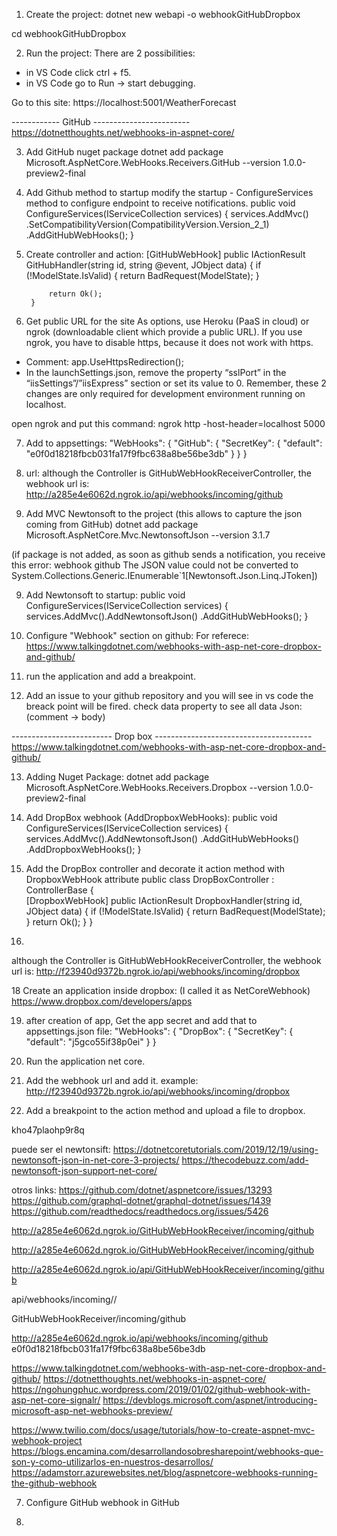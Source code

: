 1. Create the project:
dotnet new webapi -o webhookGitHubDropbox

cd webhookGitHubDropbox

2. Run the project:
There are 2 possibilities:
- in VS Code click ctrl + f5.
- in VS Code go to Run -> start debugging.

Go to this site: https://localhost:5001/WeatherForecast

------------ GitHub ------------------------
https://dotnetthoughts.net/webhooks-in-aspnet-core/

3. Add GitHub nuget package
dotnet add package Microsoft.AspNetCore.WebHooks.Receivers.GitHub --version 1.0.0-preview2-final

4. Add Github method to startup
modify the startup - ConfigureServices method to configure endpoint to receive notifications.
public void ConfigureServices(IServiceCollection services)
{
    services.AddMvc()
        .SetCompatibilityVersion(CompatibilityVersion.Version_2_1)
        .AddGitHubWebHooks();
}

5. Create controller and action:
[GitHubWebHook]
        public IActionResult GitHubHandler(string id, string @event, JObject data)
        {
            if (!ModelState.IsValid)
            {
                return BadRequest(ModelState);
            }

            return Ok();
        }

6. Get public URL for the site 
As options, use Heroku (PaaS in cloud) or ngrok (downloadable client which provide a public URL).
If you use ngrok, you have to disable https, because it does not work with https.

- Comment: app.UseHttpsRedirection();
- In the launchSettings.json, remove the property “sslPort” in the “iisSettings”/”iisExpress” section or set its value to 0. Remember, these 2 changes are only required for development environment running on localhost.

open ngrok and put this command: 
ngrok http -host-header=localhost 5000


7. Add to appsettings:
"WebHooks": {
  "GitHub": {
    "SecretKey": {
      "default": "e0f0d18218fbcb031fa17f9fbc638a8be56be3db"
    }
  }
}


7. url:
although the Controller is GitHubWebHookReceiverController, 
the webhook url is: http://a285e4e6062d.ngrok.io/api/webhooks/incoming/github

8. Add MVC Newtonsoft to the project (this allows to capture the json coming from GitHub)
dotnet add package Microsoft.AspNetCore.Mvc.NewtonsoftJson --version 3.1.7

(if package is not added, as soon as github sends a notification, you receive this error:
webhook github The JSON value could not be converted to System.Collections.Generic.IEnumerable`1[Newtonsoft.Json.Linq.JToken])


9. Add Newtonsoft to startup:
public void ConfigureServices(IServiceCollection services)
{
    services.AddMvc().AddNewtonsoftJson()
    .AddGitHubWebHooks();
}


10. Configure "Webhook" section on github:
For referece: https://www.talkingdotnet.com/webhooks-with-asp-net-core-dropbox-and-github/

11. run the application and add a breakpoint.

12. Add an issue to your github repository and you will see in vs code the breack point will be fired.
check data property to see all data
Json: (comment -> body)

------------------------- Drop box ---------------------------------------
https://www.talkingdotnet.com/webhooks-with-asp-net-core-dropbox-and-github/

13. Adding Nuget Package:
dotnet add package Microsoft.AspNetCore.WebHooks.Receivers.Dropbox --version 1.0.0-preview2-final

14. Add DropBox webhook (AddDropboxWebHooks):
public void ConfigureServices(IServiceCollection services)
{
    services.AddMvc().AddNewtonsoftJson()
    .AddGitHubWebHooks()
    .AddDropboxWebHooks();
}

15. Add the DropBox controller and decorate it action method with DropboxWebHook attribute
public class DropBoxController : ControllerBase
{        
    [DropboxWebHook]
    public IActionResult DropboxHandler(string id, JObject data)
    {
        if (!ModelState.IsValid)
        {
            return BadRequest(ModelState);
        }
        return Ok();
	}
}

17.
although the Controller is GitHubWebHookReceiverController, 
the webhook url is: http://f23940d9372b.ngrok.io/api/webhooks/incoming/dropbox

18 Create an application inside dropbox: (I called it as NetCoreWebhook)
https://www.dropbox.com/developers/apps

19. after creation of app, Get the app secret and add that to appsettings.json file:
"WebHooks": {
  "DropBox": {
    "SecretKey": {
      "default": "j5gco55if38p0ei"
    }
  }
 
20. Run the application net core.
 
21. Add the webhook url and add it.
example: http://f23940d9372b.ngrok.io/api/webhooks/incoming/dropbox

22. Add a breakpoint to the action method and upload a file to dropbox.




kho47plaohp9r8q


puede ser el newtonsift:
https://dotnetcoretutorials.com/2019/12/19/using-newtonsoft-json-in-net-core-3-projects/
https://thecodebuzz.com/add-newtonsoft-json-support-net-core/

otros links:
https://github.com/dotnet/aspnetcore/issues/13293
https://github.com/graphql-dotnet/graphql-dotnet/issues/1439
https://github.com/readthedocs/readthedocs.org/issues/5426


http://a285e4e6062d.ngrok.io/GitHubWebHookReceiver/incoming/github

http://a285e4e6062d.ngrok.io/GitHubWebHookReceiver/incoming/github


http://a285e4e6062d.ngrok.io/api/GitHubWebHookReceiver/incoming/github


api/webhooks/incoming/<receiver>/

GitHubWebHookReceiver/incoming/github

http://a285e4e6062d.ngrok.io/api/webhooks/incoming/github
e0f0d18218fbcb031fa17f9fbc638a8be56be3db



https://www.talkingdotnet.com/webhooks-with-asp-net-core-dropbox-and-github/
https://dotnetthoughts.net/webhooks-in-aspnet-core/
https://ngohungphuc.wordpress.com/2019/01/02/github-webhook-with-asp-net-core-signalr/
https://devblogs.microsoft.com/aspnet/introducing-microsoft-asp-net-webhooks-preview/

https://www.twilio.com/docs/usage/tutorials/how-to-create-aspnet-mvc-webhook-project
https://blogs.encamina.com/desarrollandosobresharepoint/webhooks-que-son-y-como-utilizarlos-en-nuestros-desarrollos/
https://adamstorr.azurewebsites.net/blog/aspnetcore-webhooks-running-the-github-webhook



7. Configure GitHub webhook in GitHub


7. 
